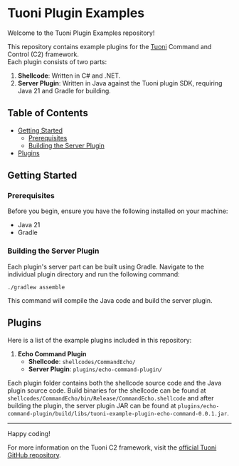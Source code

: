 # Tuoni Plugin Examples

Welcome to the Tuoni Plugin Examples repository! 

This repository contains example plugins for the [Tuoni](https://github.com/shell-dot/tuoni) Command and Control (C2) framework. \
Each plugin consists of two parts:

1. **Shellcode**: Written in C# and .NET.
2. **Server Plugin**: Written in Java against the Tuoni plugin SDK, requiring Java 21 and Gradle for building.

## Table of Contents

- [Getting Started](#getting-started)
    - [Prerequisites](#prerequisites)
    - [Building the Server Plugin](#building-the-server-plugin)
- [Plugins](#plugins)

## Getting Started

### Prerequisites

Before you begin, ensure you have the following installed on your machine:

- Java 21
- Gradle

### Building the Server Plugin

Each plugin's server part can be built using Gradle. Navigate to the individual plugin directory and run the following command:
```
./gradlew assemble
```
This command will compile the Java code and build the server plugin.

## Plugins

Here is a list of the example plugins included in this repository:

1. **Echo Command Plugin**
    - **Shellcode**: `shellcodes/CommandEcho/`
    - **Server Plugin**: `plugins/echo-command-plugin/`

Each plugin folder contains both the shellcode source code and the Java plugin source code. 
Build binaries for the shellcode can be found at 
`shellcodes/CommandEcho/bin/Release/CommandEcho.shellcode` 
and after building the plugin, the server plugin JAR can be found at 
`plugins/echo-command-plugin/build/libs/tuoni-example-plugin-echo-command-0.0.1.jar`.


---

Happy coding!

For more information on the Tuoni C2 framework, visit the [official Tuoni GitHub repository](https://github.com/shell-dot/tuoni).
